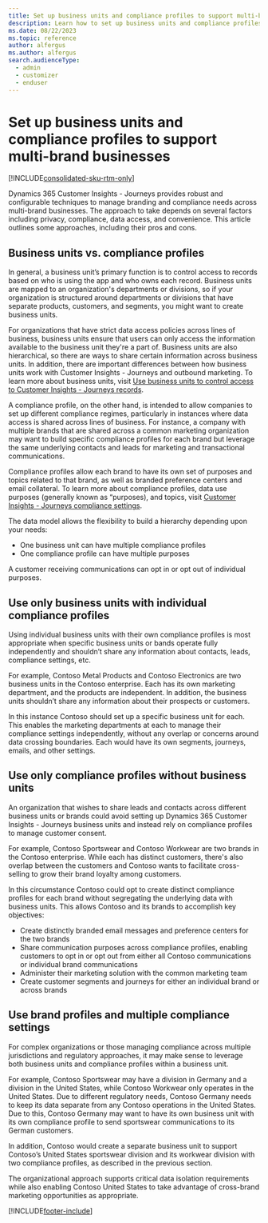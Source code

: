 ```yaml
---
title: Set up business units and compliance profiles to support multi-brand businesses
description: Learn how to set up business units and compliance profiles to support multi-brand businesses.
ms.date: 08/22/2023
ms.topic: reference
author: alfergus
ms.author: alfergus
search.audienceType: 
  - admin
  - customizer
  - enduser
---
```


# Set up business units and compliance profiles to support multi-brand businesses

[!INCLUDE[consolidated-sku-rtm-only](./includes/consolidated-sku-rtm-only.md)]

Dynamics 365 Customer Insights - Journeys provides robust and configurable techniques to manage branding and compliance needs across multi-brand businesses. The approach to take depends on several factors including privacy, compliance, data access, and convenience. This article outlines some approaches, including their pros and cons.  

## Business units vs. compliance profiles

In general, a business unit’s primary function is to control access to records based on who is using the app and who owns each record. Business units are mapped to an organization's departments or divisions, so if your organization is structured around departments or divisions that have separate products, customers, and segments, you might want to create business units.

For organizations that have strict data access policies across lines of business, business units ensure that users can only access the information available to the business unit they're a part of. Business units are also hierarchical, so there are ways to share certain information across business units. In addition, there are important differences between how business units work with Customer Insights - Journeys and outbound marketing. To learn more about business units, visit [Use business units to control access to Customer Insights - Journeys records](business-units.md).

A compliance profile, on the other hand, is intended to allow companies to set up different compliance regimes, particularly in instances where data access is shared across lines of business. For instance, a company with multiple brands that are shared across a common marketing organization may want to build specific compliance profiles for each brand but leverage the same underlying contacts and leads for marketing and transactional communications.  

Compliance profiles allow each brand to have its own set of purposes and topics related to that brand, as well as branded preference centers and email collateral. To learn more about compliance profiles, data use purposes (generally known as “purposes), and topics, visit [Customer Insights - Journeys compliance settings](real-time-marketing-compliance-settings.md).

The data model allows the flexibility to build a hierarchy depending upon your needs:

- One business unit can have multiple compliance profiles
- One compliance profile can have multiple purposes

A customer receiving communications can opt in or opt out of individual purposes.

## Use only business units with individual compliance profiles

Using individual business units with their own compliance profiles is most appropriate when specific business units or bands operate fully independently and shouldn’t share any information about contacts, leads, compliance settings, etc.

For example, Contoso Metal Products and Contoso Electronics are two business units in the Contoso enterprise. Each has its own marketing department, and the products are independent. In addition, the business units shouldn’t share any information about their prospects or customers.

In this instance Contoso should set up a specific business unit for each. This enables the marketing departments at each to manage their compliance settings independently, without any overlap or concerns around data crossing boundaries. Each would have its own segments, journeys, emails, and other settings.

## Use only compliance profiles without business units

An organization that wishes to share leads and contacts across different business units or brands could avoid setting up Dynamics 365 Customer Insights - Journeys business units and instead rely on compliance profiles to manage customer consent.

For example, Contoso Sportswear and Contoso Workwear are two brands in the Contoso enterprise. While each has distinct customers, there's also overlap between the customers and Contoso wants to facilitate cross-selling to grow their brand loyalty among customers.

In this circumstance Contoso could opt to create distinct compliance profiles for each brand without segregating the underlying data with business units. This allows Contoso and its brands to accomplish key objectives:

- Create distinctly branded email messages and preference centers for the two brands
- Share communication purposes across compliance profiles, enabling customers to opt in or opt out from either all Contoso communications or individual brand communications
- Administer their marketing solution with the common marketing team
- Create customer segments and journeys for either an individual brand or across brands

## Use brand profiles and multiple compliance settings

For complex organizations or those managing compliance across multiple jurisdictions and regulatory approaches, it may make sense to leverage both business units and compliance profiles within a business unit.

For example, Contoso Sportswear may have a division in Germany and a division in the United States, while Contoso Workwear only operates in the United States. Due to different regulatory needs, Contoso Germany needs to keep its data separate from any Contoso operations in the United States. Due to this, Contoso Germany may want to have its own business unit with its own compliance profile to send sportswear communications to its German customers.

In addition, Contoso would create a separate business unit to support Contoso’s United States sportswear division and its workwear division with two compliance profiles, as described in the previous section.

The organizational approach supports critical data isolation requirements while also enabling Contoso United States to take advantage of cross-brand marketing opportunities as appropriate.

[!INCLUDE[footer-include](./includes/footer-banner.md)]
